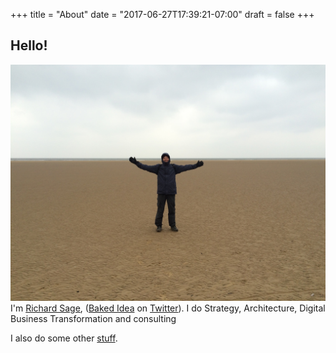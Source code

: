 +++
title = "About"
date = "2017-06-27T17:39:21-07:00"
draft = false
+++

## Hello!
![Photo of Richard Sage](/images/richardsage.jpg)
I'm [Richard Sage](https://www.linkedin.com/in/richardsage), ([Baked Idea](https://twitter.com/sage_re) on [Twitter](https://twitter.com/sage_re)).
I do Strategy, Architecture, Digital Business Transformation and consulting

I also do some other [stuff](/#work).


